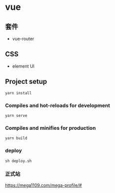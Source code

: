 # vue
## 套件
- vue-router
## CSS
- element UI


## Project setup
```
yarn install
```

### Compiles and hot-reloads for development
```
yarn serve
```

### Compiles and minifies for production
```
yarn build
```

### deploy
```
sh deploy.sh
```

### 正式站
https://mega1109.com/mega-profile/#